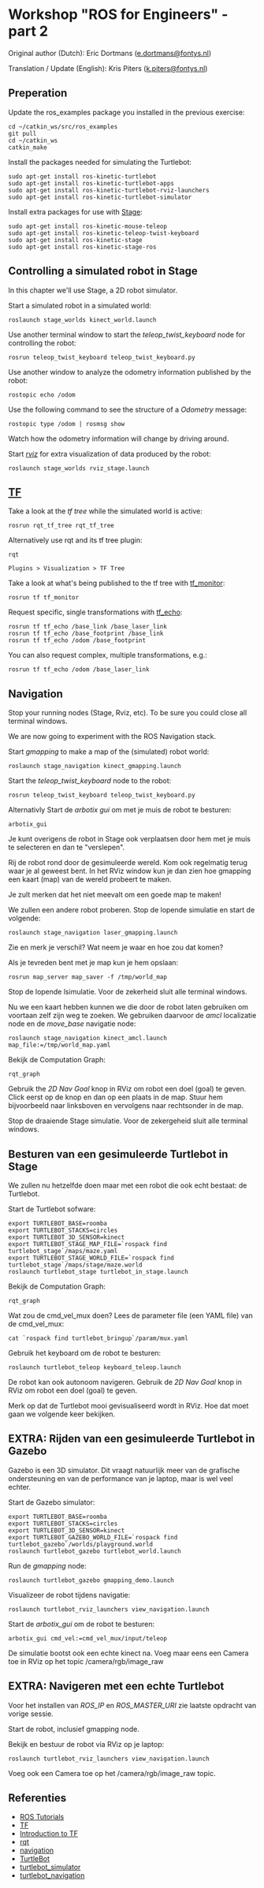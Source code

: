 # Workshop "ROS for Engineers" - part 2

Original author (Dutch): Eric Dortmans (e.dortmans@fontys.nl)

Translation / Update (English): Kris Piters (k.piters@fontys.nl)

## Preperation

Update the ros_examples package you installed in the previous exercise:

    cd ~/catkin_ws/src/ros_examples
    git pull
    cd ~/catkin_ws
    catkin_make

Install the packages needed for simulating the Turtlebot:

    sudo apt-get install ros-kinetic-turtlebot
    sudo apt-get install ros-kinetic-turtlebot-apps
    sudo apt-get install ros-kinetic-turtlebot-rviz-launchers
    sudo apt-get install ros-kinetic-turtlebot-simulator

Install extra packages for use with [Stage](http://wiki.ros.org/stage#External_Documentation):

    sudo apt-get install ros-kinetic-mouse-teleop
    sudo apt-get install ros-kinetic-teleop-twist-keyboard
    sudo apt-get install ros-kinetic-stage
    sudo apt-get install ros-kinetic-stage-ros

## Controlling a simulated robot in Stage

In this chapter we'll use Stage, a 2D robot simulator. 

Start a simulated robot in a simulated world:

    roslaunch stage_worlds kinect_world.launch

Use another terminal window to start the *teleop_twist_keyboard* node for controlling the robot:

    rosrun teleop_twist_keyboard teleop_twist_keyboard.py

Use another window to analyze the odometry information published by the robot:

    rostopic echo /odom

Use the following command to see the structure of a *Odometry* message:

    rostopic type /odom | rosmsg show
  
Watch how the odometry information will change by driving around.

Start [*rviz*](http://wiki.ros.org/rviz) for extra visualization of data produced by the robot:

    roslaunch stage_worlds rviz_stage.launch

## [TF](http://wiki.ros.org/tf) 

Take a look at the *tf tree* while the simulated world is active:

    rosrun rqt_tf_tree rqt_tf_tree

Alternatively use rqt and its tf tree plugin:

    rqt

    Plugins > Visualization > TF Tree

Take a look at what's being published to the tf tree with [tf_monitor](http://wiki.ros.org/tf#tf_monitor):

    rosrun tf tf_monitor

Request specific, single transformations with [tf_echo](http://wiki.ros.org/tf#tf_echo):
       
    rosrun tf tf_echo /base_link /base_laser_link
    rosrun tf tf_echo /base_footprint /base_link
    rosrun tf tf_echo /odom /base_footprint
    
You can also request complex, multiple transformations, e.g.:

    rosrun tf tf_echo /odom /base_laser_link

## Navigation

Stop your running nodes (Stage, Rviz, etc). To be sure you could close all terminal windows.

We are now going to experiment with the ROS Navigation stack.

Start *gmapping* to make a map of the (simulated) robot world:

    roslaunch stage_navigation kinect_gmapping.launch

Start the *teleop_twist_keyboard* node to the robot:

    rosrun teleop_twist_keyboard teleop_twist_keyboard.py
    
Alternativly Start de *arbotix gui* om met je muis de robot te besturen:

    arbotix_gui

Je kunt overigens de robot in Stage ook verplaatsen door hem met je muis te selecteren en dan te "verslepen".

Rij de robot rond door de gesimuleerde wereld. Kom ook regelmatig terug waar je al geweest bent.
In het RViz window kun je dan zien hoe gmapping een kaart (map) van de wereld probeert te maken.

Je zult merken dat het niet meevalt om een goede map te maken! 

We zullen een andere robot proberen. Stop de lopende simulatie en start de volgende:

    roslaunch stage_navigation laser_gmapping.launch
    
Zie en merk je verschil? Wat neem je waar en hoe zou dat komen?

Als je tevreden bent met je map kun je hem opslaan:

    rosrun map_server map_saver -f /tmp/world_map

Stop de lopende lsimulatie. Voor de zekerheid sluit alle terminal windows.

Nu we een kaart hebben kunnen we die door de robot laten gebruiken om voortaan zelf zijn weg te zoeken.
We gebruiken daarvoor de *amcl* localizatie node en de *move_base* navigatie node:

    roslaunch stage_navigation kinect_amcl.launch map_file:=/tmp/world_map.yaml

Bekijk de Computation Graph:

    rqt_graph

Gebruik the *2D Nav Goal* knop in RViz om robot een doel (goal) te geven. Click eerst op de knop en dan op een plaats in de map. Stuur hem bijvoorbeeld naar linksboven en vervolgens naar rechtsonder in de map.

Stop de draaiende Stage simulatie. Voor de zekergeheid sluit alle terminal windows.

## Besturen van een gesimuleerde Turtlebot in Stage

We zullen nu hetzelfde doen maar met een robot die ook echt bestaat: de Turtlebot.

Start de Turtlebot sofware:

    export TURTLEBOT_BASE=roomba
    export TURTLEBOT_STACKS=circles
    export TURTLEBOT_3D_SENSOR=kinect
    export TURTLEBOT_STAGE_MAP_FILE=`rospack find turtlebot_stage`/maps/maze.yaml
    export TURTLEBOT_STAGE_WORLD_FILE=`rospack find turtlebot_stage`/maps/stage/maze.world
    roslaunch turtlebot_stage turtlebot_in_stage.launch

Bekijk de Computation Graph:

    rqt_graph

Wat zou de cmd_vel_mux doen? Lees de parameter file (een YAML file) van de cmd_vel_mux:

    cat `rospack find turtlebot_bringup`/param/mux.yaml

Gebruik het keyboard om de robot te besturen:

    roslaunch turtlebot_teleop keyboard_teleop.launch

De robot kan ook autonoom navigeren. Gebruik de *2D Nav Goal* knop in RViz om robot een doel (goal) te geven.

Merk op dat de Turtlebot mooi gevisualiseerd wordt in RViz. Hoe dat moet gaan we volgende keer bekijken.

## EXTRA: Rijden van een gesimuleerde Turtlebot in Gazebo

Gazebo is een 3D simulator. Dit vraagt natuurlijk meer van de grafische ondersteuning en van de performance van je laptop, maar is wel veel echter.

Start de Gazebo simulator:

    export TURTLEBOT_BASE=roomba
    export TURTLEBOT_STACKS=circles
    export TURTLEBOT_3D_SENSOR=kinect
    export TURTLEBOT_GAZEBO_WORLD_FILE=`rospack find turtlebot_gazebo`/worlds/playground.world
    roslaunch turtlebot_gazebo turtlebot_world.launch
  
Run de *gmapping* node:

    roslaunch turtlebot_gazebo gmapping_demo.launch

Visualizeer de robot tijdens navigatie:
    
    roslaunch turtlebot_rviz_launchers view_navigation.launch

Start de *arbotix_gui* om de robot te besturen:

    arbotix_gui cmd_vel:=cmd_vel_mux/input/teleop

De simulatie bootst ook een echte kinect na. Voeg maar eens een Camera toe in RViz op het topic /camera/rgb/image_raw

## EXTRA: Navigeren met een echte Turtlebot

Voor het installen van *ROS_IP* en *ROS_MASTER_URI* zie laatste opdracht van vorige sessie.

Start de robot, inclusief gmapping node.

Bekijk en bestuur de robot via RViz op je laptop:

    roslaunch turtlebot_rviz_launchers view_navigation.launch

Voeg ook een Camera toe op het /camera/rgb/image_raw topic.

## Referenties
- [ROS Tutorials](http://wiki.ros.org/ROS/Tutorials)
- [TF](http://wiki.ros.org/tf)
- [Introduction to TF](http://wiki.ros.org/tf/Tutorials/Introduction%20to%20tf)
- [rqt](http://wiki.ros.org/rqt)
- [navigation](http://wiki.ros.org/navigation)
- [TurtleBot](http://wiki.ros.org/Robots/TurtleBot)
- [turtlebot_simulator](http://wiki.ros.org/turtlebot_simulator)
- [turtlebot_navigation](http://wiki.ros.org/turtlebot_navigation)

